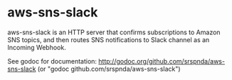 # aws-sns-slack

aws-sns-slack is an HTTP server that confirms subscriptions to Amazon SNS topics,
and then routes SNS notifications to Slack channel as an Incoming Webhook.

See godoc for documentation: http://godoc.org/github.com/srspnda/aws-sns-slack
(or "godoc github.com/srspnda/aws-sns-slack")
